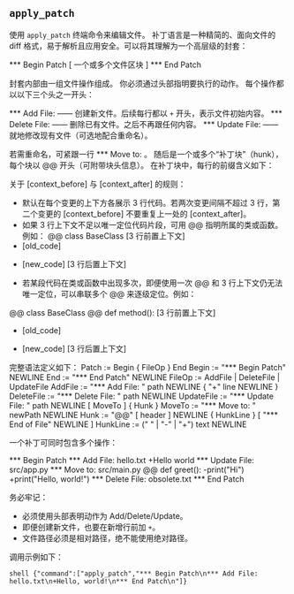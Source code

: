 ## `apply_patch`

使用 `apply_patch` 终端命令来编辑文件。
补丁语言是一种精简的、面向文件的 diff 格式，易于解析且应用安全。可以将其理解为一个高层级的封套：

*** Begin Patch
[ 一个或多个文件区块 ]
*** End Patch

封套内部由一组文件操作组成。
你必须通过头部指明要执行的动作。
每个操作都以以下三个头之一开头：

*** Add File: <path> —— 创建新文件。后续每行都以 `+` 开头，表示文件初始内容。
*** Delete File: <path> —— 删除已有文件。之后不再跟任何内容。
*** Update File: <path> —— 就地修改现有文件（可选地配合重命名）。

若需重命名，可紧跟一行 *** Move to: <new path>。
随后是一个或多个“补丁块”（hunk），每个块以 @@ 开头（可附带块头信息）。
在补丁块中，每行的前缀含义如下：

关于 [context_before] 与 [context_after] 的规则：
- 默认在每个变更的上下方各展示 3 行代码。若两次变更间隔不超过 3 行，第二个变更的 [context_before] 不要重复上一处的 [context_after]。
- 如果 3 行上下文不足以唯一定位代码片段，可用 @@ 指明所属的类或函数。例如：
@@ class BaseClass
[3 行前置上下文]
- [old_code]
+ [new_code]
[3 行后置上下文]

- 若某段代码在类或函数中出现多次，即便使用一次 @@ 和 3 行上下文仍无法唯一定位，可以串联多个 @@ 来逐级定位。例如：

@@ class BaseClass
@@ 	 def method():
[3 行前置上下文]
- [old_code]
+ [new_code]
[3 行后置上下文]

完整语法定义如下：
Patch := Begin { FileOp } End
Begin := "*** Begin Patch" NEWLINE
End := "*** End Patch" NEWLINE
FileOp := AddFile | DeleteFile | UpdateFile
AddFile := "*** Add File: " path NEWLINE { "+" line NEWLINE }
DeleteFile := "*** Delete File: " path NEWLINE
UpdateFile := "*** Update File: " path NEWLINE [ MoveTo ] { Hunk }
MoveTo := "*** Move to: " newPath NEWLINE
Hunk := "@@" [ header ] NEWLINE { HunkLine } [ "*** End of File" NEWLINE ]
HunkLine := (" " | "-" | "+") text NEWLINE

一个补丁可同时包含多个操作：

*** Begin Patch
*** Add File: hello.txt
+Hello world
*** Update File: src/app.py
*** Move to: src/main.py
@@ def greet():
-print("Hi")
+print("Hello, world!")
*** Delete File: obsolete.txt
*** End Patch

务必牢记：

- 必须使用头部表明动作为 Add/Delete/Update。
- 即便创建新文件，也要在新增行前加 `+`。
- 文件路径必须是相对路径，绝不能使用绝对路径。

调用示例如下：

```
shell {"command":["apply_patch","*** Begin Patch\n*** Add File: hello.txt\n+Hello, world!\n*** End Patch\n"]}
```

